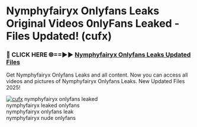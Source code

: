 # Nymphyfairyx Onlyfans Leaks Original Videos 0nlyFans Leaked - Files Updated! (cufx)

<h3>🔴 CLICK HERE 🌐==►► <a href="https://tinyurl.com/4seja8ks" rel="nofollow">Nymphyfairyx Onlyfans Leaks Updated Files</a></h3>

Get Nymphyfairyx Onlyfans Leaks and all content. Now you can access all videos and pictures of Nymphyfairyx Onlyfans Leaks. New Updated Files 2025!

[![cufx](https://i.imgur.com/EWjZXRe.gif)](https://tinyurl.com/4seja8ks)
nymphyfairyx onlyfans leaked<br>
nymphyfairyx leaked onlyfans<br>
nymphyfairyx onlyfans leak<br>
nymphyfairyx nude onlyfans